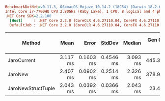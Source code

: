 ``` ini

BenchmarkDotNet=v0.11.3, OS=macOS Mojave 10.14.2 (18C54) [Darwin 18.2.0]
Intel Core i7-7700HQ CPU 2.80GHz (Kaby Lake), 1 CPU, 8 logical and 4 physical cores
.NET Core SDK=2.2.100
  [Host]     : .NET Core 2.2.0 (CoreCLR 4.6.27110.04, CoreFX 4.6.27110.04), 64bit RyuJIT DEBUG
  DefaultJob : .NET Core 2.2.0 (CoreCLR 4.6.27110.04, CoreFX 4.6.27110.04), 64bit RyuJIT


```
|             Method |     Mean |     Error |    StdDev |   Median | Gen 0/1k Op | Gen 1/1k Op | Gen 2/1k Op | Allocated Memory/Op |
|------------------- |---------:|----------:|----------:|---------:|------------:|------------:|------------:|--------------------:|
|        JaroCurrent | 3.117 ms | 0.1603 ms | 0.4546 ms | 3.093 ms |    445.3125 |           - |           - |          1379.81 KB |
|            JaroNew | 2.407 ms | 0.0902 ms | 0.2514 ms | 2.326 ms |    378.9063 |           - |           - |          1173.09 KB |
| JaroNewStructTuple | 2.043 ms | 0.0392 ms | 0.0366 ms | 2.043 ms |     23.4375 |           - |           - |            79.78 KB |
